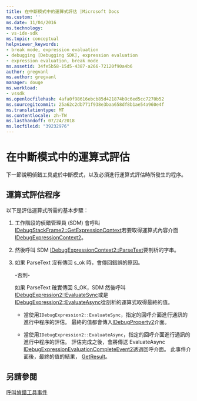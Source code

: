 ```yaml
---
title: 在中斷模式中的運算式評估 |Microsoft Docs
ms.custom: ''
ms.date: 11/04/2016
ms.technology:
- vs-ide-sdk
ms.topic: conceptual
helpviewer_keywords:
- break mode, expression evaluation
- debugging [Debugging SDK], expression evaluation
- expression evaluation, break mode
ms.assetid: 34fe5b58-15d5-4387-a266-72120f90a4b6
author: gregvanl
ms.author: gregvanl
manager: douge
ms.workload:
- vssdk
ms.openlocfilehash: 4afa0f98616ebcb85d421874b9c6ed5cc7270b52
ms.sourcegitcommit: 25a62c2db771f938e3baa658df8b1ae54a960e4f
ms.translationtype: MT
ms.contentlocale: zh-TW
ms.lasthandoff: 07/24/2018
ms.locfileid: "39232976"
---
```

# <a name="expression-evaluation-in-break-mode"></a>在中斷模式中的運算式評估
下一節說明偵錯工具處於中斷模式，以及必須進行運算式評估時所發生的程序。  
  
## <a name="expression-evaluation-process"></a>運算式評估程序  
 以下是評估運算式所需的基本步驟：  
  
1.  工作階段的偵錯管理員 (SDM) 會呼叫[IDebugStackFrame2::GetExpressionContext](../../extensibility/debugger/reference/idebugstackframe2-getexpressioncontext.md)若要取得運算式內容介面[IDebugExpressionContext2](../../extensibility/debugger/reference/idebugexpressioncontext2.md)。  
  
2.  然後呼叫 SDM [IDebugExpressionContext2::ParseText](../../extensibility/debugger/reference/idebugexpressioncontext2-parsetext.md)要剖析的字串。  
  
3.  如果 ParseText 沒有傳回 s_ok 時，會傳回錯誤的原因。  
  
     -否則-  
  
     如果 ParseText 確實傳回 S_OK，SDM 然後呼叫[IDebugExpression2::EvaluateSync](../../extensibility/debugger/reference/idebugexpression2-evaluatesync.md)或是[IDebugExpression2::EvaluateAsync](../../extensibility/debugger/reference/idebugexpression2-evaluateasync.md)從剖析的運算式取得最終的值。  
  
    -   當使用`IDebugExpression2::EvaluateSync`，指定的回呼介面進行通訊的進行中程序的評估。 最終的值都會傳入[IDebugProperty2](../../extensibility/debugger/reference/idebugproperty2.md)介面。  
  
    -   當使用`IDebugExpression2::EvaluateAsync`，指定的回呼介面進行通訊的進行中程序的評估。 評估完成之後，會將傳送 EvaluateAsync [IDebugExpressionEvaluationCompleteEvent2](../../extensibility/debugger/reference/idebugexpressionevaluationcompleteevent2.md)透過回呼介面。 此事件介面後，最終的值的結果， [GetResult](../../extensibility/debugger/reference/idebugexpressionevaluationcompleteevent2-getresult.md)。  
  
## <a name="see-also"></a>另請參閱  
 [呼叫偵錯工具事件](../../extensibility/debugger/calling-debugger-events.md)
